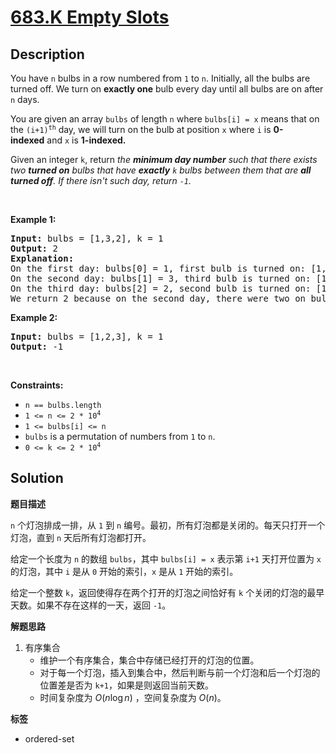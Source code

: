 # [683.K Empty Slots](https://leetcode.com/problems/k-empty-slots/description/)

## Description

<p>You have <code>n</code> bulbs in a row numbered from <code>1</code> to <code>n</code>. Initially, all the bulbs are turned off. We turn on <strong>exactly one</strong> bulb every day until all bulbs are on after <code>n</code> days.</p>

<p>You are given an array <code>bulbs</code>&nbsp;of length <code>n</code>&nbsp;where <code>bulbs[i] = x</code> means that on the <code>(i+1)<sup>th</sup></code> day, we will turn on the bulb at position <code>x</code>&nbsp;where&nbsp;<code>i</code>&nbsp;is&nbsp;<strong>0-indexed</strong>&nbsp;and&nbsp;<code>x</code>&nbsp;is&nbsp;<strong>1-indexed.</strong></p>

<p>Given an integer <code>k</code>, return&nbsp;<em>the <strong>minimum day number</strong> such that there exists two <strong>turned on</strong> bulbs that have <strong>exactly</strong>&nbsp;<code>k</code> bulbs between them that are <strong>all turned off</strong>. If there isn&#39;t such day, return <code>-1</code>.</em></p>

<p>&nbsp;</p>
<p><strong class="example">Example 1:</strong></p>

<pre>
<strong>Input:</strong> bulbs = [1,3,2], k = 1
<strong>Output:</strong> 2
<b>Explanation:</b>
On the first day: bulbs[0] = 1, first bulb is turned on: [1,0,0]
On the second day: bulbs[1] = 3, third bulb is turned on: [1,0,1]
On the third day: bulbs[2] = 2, second bulb is turned on: [1,1,1]
We return 2 because on the second day, there were two on bulbs with one off bulb between them.</pre>

<p><strong class="example">Example 2:</strong></p>

<pre>
<strong>Input:</strong> bulbs = [1,2,3], k = 1
<strong>Output:</strong> -1
</pre>

<p>&nbsp;</p>
<p><strong>Constraints:</strong></p>

<ul>
  <li><code>n == bulbs.length</code></li>
  <li><code>1 &lt;= n &lt;= 2 * 10<sup>4</sup></code></li>
  <li><code>1 &lt;= bulbs[i] &lt;= n</code></li>
  <li><code>bulbs</code>&nbsp;is a permutation of numbers from&nbsp;<code>1</code>&nbsp;to&nbsp;<code>n</code>.</li>
  <li><code>0 &lt;= k &lt;= 2 * 10<sup>4</sup></code></li>
</ul>

## Solution

**题目描述**

`n` 个灯泡排成一排，从 `1` 到 `n` 编号。最初，所有灯泡都是关闭的。每天只打开一个灯泡，直到 `n` 天后所有灯泡都打开。

给定一个长度为 `n` 的数组 `bulbs`，其中 `bulbs[i] = x` 表示第 `i+1` 天打开位置为 `x` 的灯泡，其中 `i` 是从 `0` 开始的索引，`x` 是从 `1` 开始的索引。

给定一个整数 `k`，返回使得存在两个打开的灯泡之间恰好有 `k` 个关闭的灯泡的最早天数。如果不存在这样的一天，返回 `-1`。

**解题思路**

1. 有序集合
   - 维护一个有序集合，集合中存储已经打开的灯泡的位置。
   - 对于每一个灯泡，插入到集合中，然后判断与前一个灯泡和后一个灯泡的位置差是否为 `k+1`，如果是则返回当前天数。
   - 时间复杂度为 $O(n \log n)$ ，空间复杂度为 $O(n)$。

**标签**

- ordered-set
